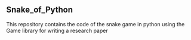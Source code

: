 ## Snake_of_Python
This repository contains the code of the snake game in python using the Game library for writing a research paper
